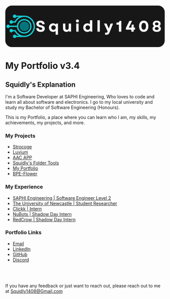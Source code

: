 ![Logo](https://raw.githubusercontent.com/Squidly1408/Squidly1408/refs/heads/main/images/Squidly1408%20banner%20(Black%20Button%20Background).png)


# My Portfolio v3.4

## Squidly's Explanation
I'm a Software Developer at SAPHI Engineering, Who loves to code and learn all about software and electronics. I go to my local university and study my Bachelor of Software Engineering (Honours).

This is my Portfolio, a place where you can learn who I am, my skills, my achievements, my projects, and more.


### My Projects
* [Strocoge](https://github.com/Squidly1408/Strocoge)
* [Luvium](https://github.com/Squidly1408/fic)
* [AAC APP](https://github.com/Squidly1408/aaca)
* [Squidly's Folder Tools](https://github.com/Squidly1408/Squidly-s_Folder_Tools)
* [My Portfolio](https://github.com/Squidly1408/Squidly1408.github.io)
* [BPE-Flower](https://github.com/Squidly1408/BPE-Flower)


### My Experience
* [SAPHI Engineering | Software Engineer Level 2](https://saphi.engineering/)
* [The University of Newcastle | Student Researcher](https://www.newcastle.edu.au/)
* [Clickk | Intern](https://clickk.com.au/)
* [NuBots | Shadow Day Intern](https://nubook.nubots.net/)
* [RedCrow | Shadow Day Intern](https://redcrowdigital.com.au/)


### Portfolio Links
* [Email](mailto:squidly1408@gmail.com)
* [LinkedIn](https://www.linkedin.com/in/squidly1408/)
* [GitHub](https://github.com/Squidly1408)
* [Discord](https://discord.com/channels/Squidly108)


\
\
\
If you have any feedback or just want to reach out, please reach out to me at Squidly1408@Gmail.com